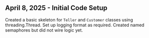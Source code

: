 ## April 8, 2025 - Initial Code Setup
Created a basic skeleton for `Teller` and `Customer` classes using threading.Thread. Set up logging format as required. Created named semaphores but did not wire logic yet.